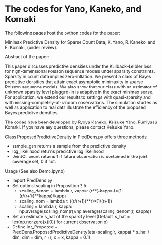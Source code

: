 # The codes for Yano, Kaneko, and Komaki

The following pages host the python codes for the paper:

Minimax Predictive Density for Sparse Count Data, K. Yano, R. Kaneko, and F. Komaki, (under review).

Abstract of the paper:

This paper discusses predictive densities under the Kullback–Leibler loss for high-dimensional Poisson sequence models under sparsity constraints. Sparsity in count data implies zero-inflation. We present a class of Bayes predictive densities that attain exact asymptotic minimaxity in sparse Poisson sequence models. We also show that our class with an estimator of unknown sparsity level plugged-in is adaptive in the exact minimax sense. For application, we extend our results to settings with quasi-sparsity and with missing-completely-at-random observations. The simulation studies as well as application to real data illustrate the efficiency of the proposed Bayes predictive densities.

The codes have been developed by Ryoya Kaneko, Keisuke Yano, Fumiyasu Komaki.
If you have any questions, please contact Keisuke Yano. 

Class ProposedPredictiveDensity in PredDens.py offers three methods:
* sample_gen returns a sample from the predictive density
* log_likelihood returns predictive log likelihood
* JointCI_count returns 1 if future observation is contained in the joint coverage set, 0 if not.

Usage (See also Demo.ipynb):
* Import PredDens.py
* Set optimal scaling in Proposition 2.5
  * scaling_denom = lambda r, kappa: (r**(-kappa))*(1-(r/(r+1))**kappa)/kappa
  * scaling_nom = lambda r: ((r/(r+1))**r)*(1/(r+1))
  * scaling = lambda r, kappa: np.average(scaling_nom(r))/np.average(scaling_denom(r, kappa))
* Set an estimate s_hat of the sparsity level (Default: s_hat = len(np.nonzero(x)[0]) for current observation x)
* Define ins_Proposed = PredDens.ProposedPredictiveDensity(eta=scaling(r, kappa) * s_hat / dim, dim = dim, r =r, x = x, kappa = 0.1)
